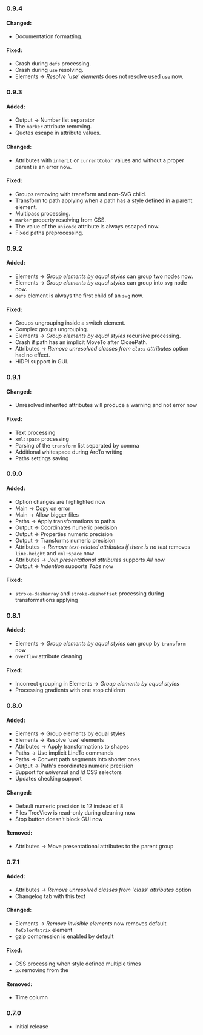 ### 0.9.4
#### Changed:
 - Documentation formatting.

#### Fixed:
 - Crash during `defs` processing.
 - Crash during `use` resolving.
 - Elements -> *Resolve 'use' elements* does not resolve used `use` now.

### 0.9.3
#### Added:
 - Output -> Number list separator
 - The `marker` attribute removing.
 - Quotes escape in attribute values.

#### Changed:
 - Attributes with `inherit` or `currentColor` values and without a proper parent is an error now.

#### Fixed:
 - Groups removing with transform and non-SVG child.
 - Transform to path applying when a path has a style defined in a parent element.
 - Multipass processing.
 - `marker` property resolving from CSS.
 - The value of the `unicode` attribute is always escaped now.
 - Fixed paths preprocessing.

### 0.9.2
#### Added:
 - Elements -> *Group elements by equal styles* can group two nodes now.
 - Elements -> *Group elements by equal styles* can group into `svg` node now.
 - `defs` element is always the first child of an `svg` now.

#### Fixed:
 - Groups ungrouping inside a switch element.
 - Complex groups ungrouping.
 - Elements -> *Group elements by equal styles* recursive processing.
 - Crash if path has an implicit MoveTo after ClosePath.
 - Attributes -> *Remove unresolved classes from `class` attributes* option had no effect.
 - HiDPI support in GUI.

### 0.9.1
#### Changed:
 - Unresolved inherited attributes will produce a warning and not error now

#### Fixed:
 - Text processing
 - `xml:space` processing
 - Parsing of the `transform` list separated by comma
 - Additional whitespace during ArcTo writing
 - Paths settings saving

### 0.9.0

#### Added:
 - Option changes are highlighted now
 - Main -> Copy on error
 - Main -> Allow bigger files
 - Paths -> Apply transformations to paths
 - Output -> Coordinates numeric precision
 - Output -> Properties numeric precision
 - Output -> Transforms numeric precision
 - Attributes -> *Remove text-related attributes if there is no text* removes `line-height` and `xml:space` now
 - Attributes -> *Join presentational attributes* supports *All* now
 - Output -> *Indention* supports *Tabs* now

#### Fixed:
 - `stroke-dasharray` and `stroke-dashoffset` processing during transformations applying

### 0.8.1

#### Added:
 - Elements -> *Group elements by equal styles* can group by `transform` now
 - `overflow` attribute cleaning

#### Fixed:
 - Incorrect grouping in Elements -> *Group elements by equal styles*
 - Processing gradients with one stop children

### 0.8.0

#### Added:
 - Elements -> Group elements by equal styles
 - Elements -> Resolve 'use' elements
 - Attributes -> Apply transformations to shapes
 - Paths -> Use implicit LineTo commands
 - Paths -> Convert path segments into shorter ones
 - Output -> Path's coordinates numeric precision
 - Support for *universal* and *id* CSS selectors
 - Updates checking support

#### Changed:
 - Default numeric precision is 12 instead of 8
 - Files TreeView is read-only during cleaning now
 - Stop button doesn't block GUI now

#### Removed:
 - Attributes -> Move presentational attributes to the parent group

### 0.7.1

#### Added:
 - Attributes -> *Remove unresolved classes from 'class' attributes* option
 - Changelog tab with this text

#### Changed:
 - Elements -> *Remove invisible elements* now removes default `feColorMatrix` element
 - gzip compression is enabled by default

#### Fixed:
 - CSS processing when style defined multiple times
 - `px` removing from the <list-of-lengths>

#### Removed:
 - Time column

### 0.7.0

 - Initial release
